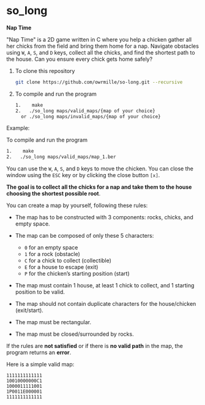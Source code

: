 # so_long
**Nap Time**

"Nap Time" is a 2D game written in C where you help a chicken gather all her chicks from the field and bring them home for a nap. Navigate obstacles using `W`, `A`, `S`, and `D` keys, collect all the chicks, and find the shortest path to the house. Can you ensure every chick gets home safely?

1. To clone this repository
   ```bash
   git clone https://github.com/owrmille/so-long.git --recursive
   ```
2. To compile and run the program
   ```bash
   1.    make
   2.   ./so_long maps/valid_maps/{map of your choice}
     or ./so_long maps/invalid_maps/{map of your choice}
   ```
Example:

To compile and run the program
   ```bash
   1.    make
   2.   ./so_long maps/valid_maps/map_1.ber
   ```

You can use the `W`, `A`, `S`, and `D` keys to move the chicken. You can close the window using the `ESC` key or by clicking the close button `[x]`.

**The goal is to collect all the chicks for a nap and take them to the house choosing the shortest possible root**.

You can create a map by yourself, following these rules:

- The map has to be constructed with 3 components: rocks, chicks, and empty space.
- The map can be composed of only these 5 characters:
  - `0` for an empty space
  - `1` for a rock (obstacle)
  - `C` for a chick to collect (collectible)
  - `E` for a house to escape (exit)
  - `P` for the chicken’s starting position (start)
    
- The map must contain 1 house, at least 1 chick to collect, and 1 starting position to be valid.
- The map should not contain duplicate characters for the house/chicken (exit/start).
- The map must be rectangular.
- The map must be closed/surrounded by rocks.
  
If the rules are **not satisfied** or if there is **no valid path** in the map, the program returns an **error**.

Here is a simple valid map:
```
1111111111111
10010000000C1
1000011111001
1P0011E000001
1111111111111
```
